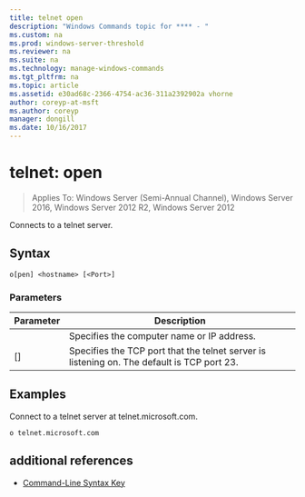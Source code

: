 ```yaml
---
title: telnet open
description: "Windows Commands topic for **** - "
ms.custom: na
ms.prod: windows-server-threshold
ms.reviewer: na
ms.suite: na
ms.technology: manage-windows-commands
ms.tgt_pltfrm: na
ms.topic: article
ms.assetid: e30ad68c-2366-4754-ac36-311a2392902a vhorne
author: coreyp-at-msft
ms.author: coreyp
manager: dongill
ms.date: 10/16/2017
---
```

# telnet: open

>Applies To: Windows Server (Semi-Annual Channel), Windows Server 2016, Windows Server 2012 R2, Windows Server 2012

Connects to a telnet server.    
## Syntax  
```  
o[pen] <hostname> [<Port>]  
```  
### Parameters  

| Parameter  |                                        Description                                         |
|------------|--------------------------------------------------------------------------------------------|
| <hostname> |                         Specifies the computer name or IP address.                         |
|  [<Port>]  | Specifies the TCP port that the telnet server is listening on. The default is TCP port 23. |

## <a name="BKMK_Examples"></a>Examples  
Connect to a telnet server at telnet.microsoft.com.  
```  
o telnet.microsoft.com  
```  
## additional references  
-   [Command-Line Syntax Key](command-line-syntax-key.md)  
